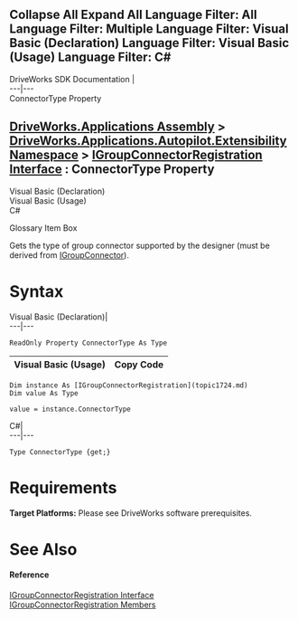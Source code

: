 Collapse All Expand All Language Filter: All  Language Filter: Multiple  Language Filter: Visual Basic (Declaration) Language Filter: Visual Basic (Usage) Language Filter: C#  
---  
DriveWorks SDK Documentation  |   
---|---  
ConnectorType Property   
  
[DriveWorks.Applications Assembly](topic13.md) > [DriveWorks.Applications.Autopilot.Extensibility Namespace](topic1633.md) > [IGroupConnectorRegistration Interface](topic1724.md) : ConnectorType Property  
---  
  
Visual Basic (Declaration)    
Visual Basic (Usage)    
C# 

Glossary Item Box

Gets the type of group connector supported by the designer (must be derived from [IGroupConnector](topic1706.md)). 

# Syntax

Visual Basic (Declaration)|   
---|---  
      
    
    ReadOnly Property ConnectorType As Type  
  
Visual Basic (Usage)| Copy Code  
---|---  
      
    
    Dim instance As [IGroupConnectorRegistration](topic1724.md)
    Dim value As Type
     
    value = instance.ConnectorType  
  
C#|   
---|---  
      
    
    Type ConnectorType {get;}  
  
# Requirements

**Target Platforms:** Please see DriveWorks software prerequisites.

# See Also

#### Reference

[IGroupConnectorRegistration Interface](topic1724.md)   
[IGroupConnectorRegistration Members](topic1725.md)


